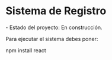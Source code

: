 <h1> Sistema de Registro </h1> 
- Estado del proyecto: En construcción.

Para ejecutar el sistema debes poner: 

npm install react
